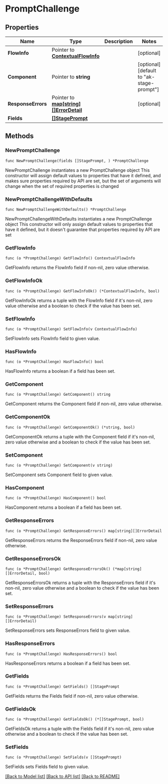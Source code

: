 # PromptChallenge

## Properties

Name | Type | Description | Notes
------------ | ------------- | ------------- | -------------
**FlowInfo** | Pointer to [**ContextualFlowInfo**](ContextualFlowInfo.md) |  | [optional] 
**Component** | Pointer to **string** |  | [optional] [default to "ak-stage-prompt"]
**ResponseErrors** | Pointer to [**map[string][]ErrorDetail**](array.md) |  | [optional] 
**Fields** | [**[]StagePrompt**](StagePrompt.md) |  | 

## Methods

### NewPromptChallenge

`func NewPromptChallenge(fields []StagePrompt, ) *PromptChallenge`

NewPromptChallenge instantiates a new PromptChallenge object
This constructor will assign default values to properties that have it defined,
and makes sure properties required by API are set, but the set of arguments
will change when the set of required properties is changed

### NewPromptChallengeWithDefaults

`func NewPromptChallengeWithDefaults() *PromptChallenge`

NewPromptChallengeWithDefaults instantiates a new PromptChallenge object
This constructor will only assign default values to properties that have it defined,
but it doesn't guarantee that properties required by API are set

### GetFlowInfo

`func (o *PromptChallenge) GetFlowInfo() ContextualFlowInfo`

GetFlowInfo returns the FlowInfo field if non-nil, zero value otherwise.

### GetFlowInfoOk

`func (o *PromptChallenge) GetFlowInfoOk() (*ContextualFlowInfo, bool)`

GetFlowInfoOk returns a tuple with the FlowInfo field if it's non-nil, zero value otherwise
and a boolean to check if the value has been set.

### SetFlowInfo

`func (o *PromptChallenge) SetFlowInfo(v ContextualFlowInfo)`

SetFlowInfo sets FlowInfo field to given value.

### HasFlowInfo

`func (o *PromptChallenge) HasFlowInfo() bool`

HasFlowInfo returns a boolean if a field has been set.

### GetComponent

`func (o *PromptChallenge) GetComponent() string`

GetComponent returns the Component field if non-nil, zero value otherwise.

### GetComponentOk

`func (o *PromptChallenge) GetComponentOk() (*string, bool)`

GetComponentOk returns a tuple with the Component field if it's non-nil, zero value otherwise
and a boolean to check if the value has been set.

### SetComponent

`func (o *PromptChallenge) SetComponent(v string)`

SetComponent sets Component field to given value.

### HasComponent

`func (o *PromptChallenge) HasComponent() bool`

HasComponent returns a boolean if a field has been set.

### GetResponseErrors

`func (o *PromptChallenge) GetResponseErrors() map[string][]ErrorDetail`

GetResponseErrors returns the ResponseErrors field if non-nil, zero value otherwise.

### GetResponseErrorsOk

`func (o *PromptChallenge) GetResponseErrorsOk() (*map[string][]ErrorDetail, bool)`

GetResponseErrorsOk returns a tuple with the ResponseErrors field if it's non-nil, zero value otherwise
and a boolean to check if the value has been set.

### SetResponseErrors

`func (o *PromptChallenge) SetResponseErrors(v map[string][]ErrorDetail)`

SetResponseErrors sets ResponseErrors field to given value.

### HasResponseErrors

`func (o *PromptChallenge) HasResponseErrors() bool`

HasResponseErrors returns a boolean if a field has been set.

### GetFields

`func (o *PromptChallenge) GetFields() []StagePrompt`

GetFields returns the Fields field if non-nil, zero value otherwise.

### GetFieldsOk

`func (o *PromptChallenge) GetFieldsOk() (*[]StagePrompt, bool)`

GetFieldsOk returns a tuple with the Fields field if it's non-nil, zero value otherwise
and a boolean to check if the value has been set.

### SetFields

`func (o *PromptChallenge) SetFields(v []StagePrompt)`

SetFields sets Fields field to given value.



[[Back to Model list]](../README.md#documentation-for-models) [[Back to API list]](../README.md#documentation-for-api-endpoints) [[Back to README]](../README.md)


